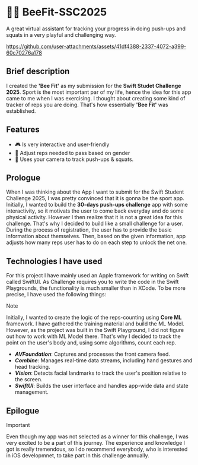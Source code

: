 # 🏋️‍♂️ **BeeFit-SSC2025**

A great virtual assistant for tracking your progress in doing push-ups and squats in a very playful and challenging way.

https://github.com/user-attachments/assets/41df4388-2337-4072-a399-60c70276a178

## **Brief description**
I created the **'Bee Fit'** as my submission for the **Swift Studet Challenge 2025**. Sport is the most important par of my life, hence the idea for this app came to me when I was exercising. I thought about creating some kind of tracker of reps you are doing. That's how essentially **'Bee Fit'** was established.

## **Features**

- 🎮 Is very interactive and user-friendly
- 👫 Adjust reps needed to pass based on gender
- 📸 Uses your camera to track push-ups & squats.

## **Prologue**

When I was thinking about the App I want to submit for the Swift Student Challenge 2025, I was pretty convinced that it is gonna be the sport app. Initially, I wanted to build the **30-days push-ups challenge** app with some interactivity, so it motivats the user to come back everyday and do some physical activity. However I then realize that it is not a great idea for this challenge. That's why I decided to build like a small challenge for a user. During the process of registration, the user has to provide the basic information about themselves. Then, based on the given information, app adjusts how many reps user has to do on each step to unlock the net one.

## **Technologies I have used**

For this project I have mainly used an Apple framework for writing on Swift called SwiftUI. As Challenge requires you to write the code in the Swift Playgrounds, the functionality is much smaller than in XCode. To be more precise, I have used the following things:

> [!NOTE]
>  Initially, I wanted to create the logic of the reps-counting using **Core ML** framework. I have gathered the training material and build the ML Model. However, as the project was built in the Swift Playground, I did not figure out how to work with ML Model there. That's why I decided to track the point on the user's body and, using some algorithms, count each rep.

- ***AVFoundation***: Captures and processes the front camera feed.
- ***Combine***: Manages real-time data streams, including hand gestures and head tracking.
- ***Vision***: Detects facial landmarks to track the user's position relative to the screen.
- ***SwiftUI***: Builds the user interface and handles app-wide data and state management.

## **Epilogue**

> [!IMPORTANT]
> Even though my app was not selected as a winner for this challenge, I was very excited to be a part of this journey. The experience and knowledge I got is really tremendous, so I do recommend everybody, who is interested in iOS developmnet, to take part in this challenge annually. 
